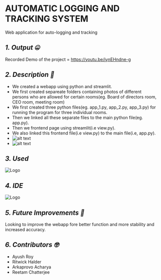 # AUTOMATIC LOGGING AND TRACKING SYSTEM
Web application for auto-logging and tracking
## *1. Output :zipper_mouth_face:*
Recorded Demo of the project = https://youtu.be/jynEHndne-g<br/>

## *2. Description :thinking:*
  - We created a webapp using python and streamlit.<br/>
  - We first created separeate folders containing photos of different persons who are allowed for certain rooms(eg. Board of directors room, CEO room, meeting room)
  - We first created three python files(eg. app_1.py, app_2.py, app_3.py) for running the program for three individual rooms. <br/>
  - Then we linked all these separate files to the main python file(eg. app.py).<br/>
  - Then we frontend page using streamlit(i.e view.py).<br/> 
  - We also linked this frontend file(i.e view.py) to the main file(i.e, app.py).<br/>
  - ![alt text](https://github.com/SilencerTeam/Silencer/blob/main/result/Screenshot%20(1040).png)<br/>
  - ![alt text](https://github.com/SilencerTeam/Silencer/blob/main/result/2022-02-13%20(4).png)

 ## *3. Used*
 ![Logo](https://img.shields.io/badge/Python-FFD43B?style=for-the-badge&logo=python&logoColor=darkgreen)
 ## *4. IDE*
 ![Logo](https://img.shields.io/badge/Visual_Studio-5C2D91?style=for-the-badge&logo=visual%20studio&logoColor=white)
 ## *5. Future Improvements :raised_eyebrow:*
 Looking to improve the webapp fore better function and more stability and increased accuracy.
 ## *6. Contributors :nerd_face:*
  - Ayush Roy<br/>
  - Ritwick Halder<br/>
  - Arkaprovo Acharya<br/>
  - Reetam Chatterjee
